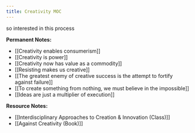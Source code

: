```yaml
---
title: Creativity MOC
---
```

so interested in this process

**Permanent Notes:**
+ [[Creativity enables consumerism]]
+ [[Creativity is power]]
+ [[Creativity now has value as a commodity]]
+ [[Resisting makes us creative]]
+ [[The greatest enemy of creative success is the attempt to fortify against failure]]
+ [[To create something from nothing, we must believe in the impossible]]
+ [[Ideas are just a multiplier of execution]]

**Resource Notes:**
+ [[Interdisciplinary Approaches to Creation & Innovation (Class)]]
+ [[Against Creativity (Book)]]